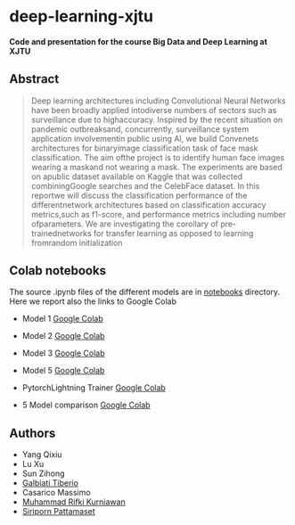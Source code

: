 # deep-learning-xjtu
#### Code and presentation for the course Big Data and Deep Learning at XJTU

## Abstract 
> Deep learning architectures including Convolutional Neural  Networks  have  been  broadly  applied  intodiverse  numbers  of  sectors  such  as  surveillance  due  to  highaccuracy. Inspired by the recent situation on pandemic outbreaksand,  concurrently,  surveillance  system  application  involvementin  public  using  AI,  we  build  Convenets  architectures  for  binaryimage  classification  task  of  face  mask  classification.  The  aim  ofthe  project  is  to  identify  human  face  images  wearing  a  maskand   not   wearing   a   mask.   The   experiments   are   based   on   apublic dataset available on Kaggle that was collected combiningGoogle  searches  and  the  CelebFace  dataset.  In  this  reportwe  will  discuss  the  classification  performance  of  the  differentnetwork  architectures  based  on  classification  accuracy  metrics,such  as  f1-score,  and  performance  metrics  including  number  ofparameters.  We  are  investigating  the  corollary  of  pre-trainednetworks  for  transfer  learning  as  opposed  to  learning  fromrandom  initialization



## Colab notebooks 
The source .ipynb files of the different models are in [notebooks](notebooks) directory.
Here we report also the links to Google Colab 

* Model 1
[Google Colab](https://colab.research.google.com/drive/1QkJGJK1YNt-SifIpQ2sXr8xUNWGMIMwg?usp=sharing)  


* Model 2
[Google Colab](https://colab.research.google.com/drive/1ViCJEwRnWKTodXfFBpLmDDJTs7Z7Wxi1?usp=sharing)  


* Model 3
[Google Colab](https://colab.research.google.com/drive/1yiusZHq6SP69701I0msRwXGf2B1wgrhq?usp=sharing)  
  

* Model 5
[Google Colab](https://colab.research.google.com/drive/1hor-9A4Ep69eP4hhbU9owyks4Ipv-SlX?usp=sharing)  
  

* PytorchLightning Trainer
[Google Colab](https://colab.research.google.com/drive/1BE9cgorQsuubnlByoPnFol8lsbvaA0jm?usp=sharing) 


* 5 Model comparison
[Google Colab](https://colab.research.google.com/drive/1qqW2jznefjjI91CtEXEFEi7nbNnbklgx?usp=sharing)  
 

## Authors
* Yang Qixiu
* Lu Xu
* Sun Zihong
* [Galbiati Tiberio](https://github.com/TiberioG/) 
* Casarico Massimo
* [Muhammad Rifki Kurniawan](https://github.com/mrifkikurniawan)
* [Siriporn Pattamaset](https://github.com/siritoei)
